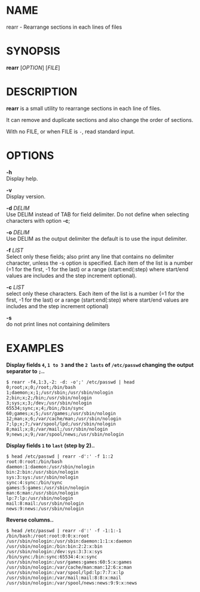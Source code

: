 NAME
====

rearr - Rearrange sections in each lines of files

SYNOPSIS
========

**rearr** \[*OPTION*\] \[*FILE*\]

DESCRIPTION
===========

**rearr** is a small utility to rearrange sections in each line of
files.

It can remove and duplicate sections and also change the order of
sections.

With no FILE, or when FILE is `-`, read standard input.

OPTIONS
=======

**-h**  
Display help.

**-v**  
Display version.

**-d** *DELIM*  
Use DELIM instead of TAB for field delimiter. Do not define when
selecting characters with option **-c**;

**-o** *DELIM*  
Use DELIM as the output delimiter the default is to use the input
delimiter.

**-f** *LIST*  
Select only these fields; also print any line that contains no delimiter
character, unless the -s option is specified. Each item of the list is a
number (=1 for the first, -1 for the last) or a range (start:end(:step)
where start/end values are includes and the step increment optional).

**-c** *LIST*  
select only these characters. Each item of the list is a number (=1 for
the first, -1 for the last) or a range (start:end(:step) where start/end
values are includes and the step increment optional)

**-s**  
do not print lines not containing delimiters

EXAMPLES
========

**Display fields `4`, `1 to 3` and the `2 lasts` of `/etc/passwd`
changing the output separator to `;`..**

    $ rearr -f4,1:3,-2: -d: -o';' /etc/passwd | head
    0;root;x;0;/root;/bin/bash
    1;daemon;x;1;/usr/sbin;/usr/sbin/nologin
    2;bin;x;2;/bin;/usr/sbin/nologin
    3;sys;x;3;/dev;/usr/sbin/nologin
    65534;sync;x;4;/bin;/bin/sync
    60;games;x;5;/usr/games;/usr/sbin/nologin
    12;man;x;6;/var/cache/man;/usr/sbin/nologin
    7;lp;x;7;/var/spool/lpd;/usr/sbin/nologin
    8;mail;x;8;/var/mail;/usr/sbin/nologin
    9;news;x;9;/var/spool/news;/usr/sbin/nologin

**Display fields `1` to `last` (step by 2)..**

    $ head /etc/passwd | rearr -d':' -f 1::2
    root:0:root:/bin/bash
    daemon:1:daemon:/usr/sbin/nologin
    bin:2:bin:/usr/sbin/nologin
    sys:3:sys:/usr/sbin/nologin
    sync:4:sync:/bin/sync
    games:5:games:/usr/sbin/nologin
    man:6:man:/usr/sbin/nologin
    lp:7:lp:/usr/sbin/nologin
    mail:8:mail:/usr/sbin/nologin
    news:9:news:/usr/sbin/nologin

**Reverse columns..**

    $ head /etc/passwd | rearr -d':' -f -1:1:-1
    /bin/bash:/root:root:0:0:x:root
    /usr/sbin/nologin:/usr/sbin:daemon:1:1:x:daemon
    /usr/sbin/nologin:/bin:bin:2:2:x:bin
    /usr/sbin/nologin:/dev:sys:3:3:x:sys
    /bin/sync:/bin:sync:65534:4:x:sync
    /usr/sbin/nologin:/usr/games:games:60:5:x:games
    /usr/sbin/nologin:/var/cache/man:man:12:6:x:man
    /usr/sbin/nologin:/var/spool/lpd:lp:7:7:x:lp
    /usr/sbin/nologin:/var/mail:mail:8:8:x:mail
    /usr/sbin/nologin:/var/spool/news:news:9:9:x:news
